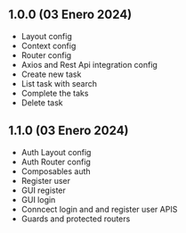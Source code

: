 ## 1.0.0 (03 Enero 2024)

- Layout config
- Context config
- Router config
- Axios and Rest Api integration config
- Create new task
- List task with search
- Complete the taks
- Delete task


## 1.1.0 (03 Enero 2024)

- Auth Layout config
- Auth Router config
- Composables auth
- Register user
- GUI register
- GUI login
- Conncect login and and register user APIS
- Guards and protected routers